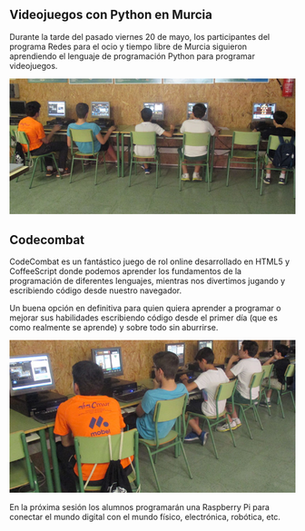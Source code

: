 ## Videojuegos con Python en Murcia

Durante la tarde del pasado viernes 20 de mayo, los participantes del programa Redes para el ocio y tiempo libre de Murcia siguieron aprendiendo el lenguaje de programación Python para programar videojuegos.

![](img/1.png)

## Codecombat

CodeCombat es un fantástico juego de rol online desarrollado en HTML5 y CoffeeScript donde podemos aprender los fundamentos de la programación de diferentes lenguajes, mientras nos divertimos jugando y escribiendo código desde nuestro navegador.

Un buena opción en definitiva para quien quiera aprender a programar o mejorar sus habilidades escribiendo código desde el primer día (que es como realmente se aprende) y sobre todo sin aburrirse.

![](img/2.png)

En la próxima sesión los alumnos programarán una Raspberry Pi para conectar el mundo digital con el mundo físico, electrónica, robótica, etc.
